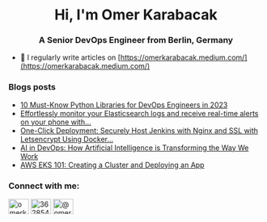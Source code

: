 <h1 align="center">Hi, I'm Omer Karabacak</h1>
<h3 align="center">A Senior DevOps Engineer from Berlin, Germany</h3>

- 📝 I regularly write articles on [https://omerkarabacak.medium.com/](https://omerkarabacak.medium.com/)

### Blogs posts
<!-- BLOG-POST-LIST:START -->
- [10 Must-Know Python Libraries for DevOps Engineers in 2023](https://faun.pub/10-must-know-python-libraries-for-devops-engineers-in-2023-4960edbdf8b9?source=rss-7ff22b3dc81f------2)
- [Effortlessly monitor your Elasticsearch logs and receive real-time alerts on your phone with…](https://faun.pub/effortlessly-monitor-your-elasticsearch-logs-and-receive-real-time-alerts-on-your-phone-with-89abfdfe67e2?source=rss-7ff22b3dc81f------2)
- [One-Click Deployment: Securely Host Jenkins with Nginx and SSL with Letsencrypt Using Docker…](https://itnext.io/one-click-deployment-securely-host-jenkins-with-nginx-and-ssl-with-letsencrypt-using-docker-1303b06c3369?source=rss-7ff22b3dc81f------2)
- [AI in DevOps: How Artificial Intelligence is Transforming the Way We Work](https://omerkarabacak.medium.com/ai-in-devops-how-artificial-intelligence-is-transforming-the-way-we-work-f70204da324c?source=rss-7ff22b3dc81f------2)
- [AWS EKS 101: Creating a Cluster and Deploying an App](https://itnext.io/aws-eks-101-creating-a-cluster-and-deploying-an-app-9608a1cac016?source=rss-7ff22b3dc81f------2)
<!-- BLOG-POST-LIST:END -->

<h3 align="left">Connect with me:</h3>
<p align="left">
<a href="https://linkedin.com/in/omerkarabacak" target="blank"><img align="center" src="https://raw.githubusercontent.com/rahuldkjain/github-profile-readme-generator/master/src/images/icons/Social/linked-in-alt.svg" alt="omerkarabacak" height="30" width="40" /></a>
<a href="https://stackoverflow.com/users/3628547" target="blank"><img align="center" src="https://raw.githubusercontent.com/rahuldkjain/github-profile-readme-generator/master/src/images/icons/Social/stack-overflow.svg" alt="3628547" height="30" width="40" /></a>
<a href="https://medium.com/@omerkarabacak" target="blank"><img align="center" src="https://raw.githubusercontent.com/rahuldkjain/github-profile-readme-generator/master/src/images/icons/Social/medium.svg" alt="@omerkarabacak" height="30" width="40" /></a>
</p>
